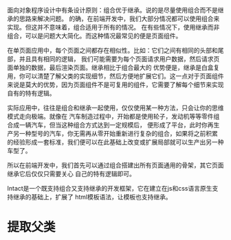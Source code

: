 面向对象程序设计中有条设计原则：组合优于继承。说的是尽量使用组合而不是继承的思路来解决问题。
的确，在前端开发中，我们大部分情况都可以使用组合来实现。但这并不意味着，组合适用于所有的情况。
在有些情况下，使用继承而非组合，可以是问题大大简化。而这种情况最常见的便是页面组件。

在单页面应用中，每个页面之间都存在相似性。比如：它们之间有相同的头部和尾部，并且具有相同的逻辑，
我们可能需要为每个页面请求用户数据，然后请求页面单独的数据，最后渲染页面。继承相比于组合最大的
优势便是，继承是白盒复用，你可以清楚了解父类的实现细节，然后方便地扩展它们。这一点对于页面组件
来说是莫大的优势，因为页面组件不是可复用的组件，它需要了解每个细节来实现自有的特有逻辑。

实际应用中，往往是组合和继承一起使用，仅仅使用某一种方法，只会让你的思维模式走向极端。就像在
汽车制造过程中，开始都是使用轮子，发动机等等零件组合成一辆汽车，但当这种组合方式达到一定规模后，
便形成了平台，此时你再生产另一种型号的汽车，你无需再从零开始重新进行复杂的组合，如果将之前积累
的经验形成一套标准，我们便可以在此基础上改变或扩展局部就可以生产出另一种车型了。

所以在前端开发中，我们首先可以通过组合搭建出所有页面通用的骨架，其它页面继承它后仅仅只需要关心
自己的特有逻辑即可。

Intact是一个既支持组合又支持继承的开发框架，它在建立在js和css语言原生支持继承的基础上，扩展了
html模板语法，让模板也支持继承。

# 提取父类


